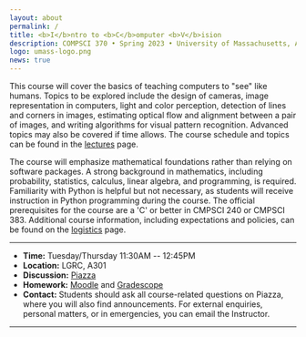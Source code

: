 ```yaml
---
layout: about
permalink: /
title: <b>I</b>ntro to <b>C</b>omputer <b>V</b>ision
description: COMPSCI 370 • Spring 2023 • University of Massachusetts, Amherst
logo: umass-logo.png
news: true
---
```


This course will cover the basics of teaching computers to "see" like humans. Topics to be explored include the design of cameras, image representation in computers, light and color perception, detection of lines and corners in images, estimating optical flow and alignment between a pair of images, and writing algorithms for visual pattern recognition. Advanced topics may also be covered if time allows. The course schedule and topics can be found in the [lectures](lectures/) page.

The course will emphasize mathematical foundations rather than relying on software packages. A strong background in mathematics, including probability, statistics, calculus, linear algebra, and programming, is required. Familiarity with Python is helpful but not necessary, as students will receive instruction in Python programming during the course. The official prerequisites for the course are a 'C' or better in CMPSCI 240 or CMPSCI 383. Additional course information, including expectations and policies, can be found on the [logistics](logistics/) page.



***

- **Time:** Tuesday/Thursday 11:30AM -- 12:45PM
- **Location:** LGRC, A301
- **Discussion:** [Piazza](https://piazza.com/umass/spring2023/compsci370)
- **Homework:** [Moodle]() and [Gradescope]()
- **Contact:** Students should ask all course-related questions on
  Piazza, where you will also find announcements. For external
  enquiries, personal matters, or in emergencies, you can email the Instructor.

***
